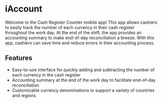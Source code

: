 # iAccount

Welcome to the Cash Register Counter mobile app! This app allows cashiers to easily track the number of each currency in their cash register throughout the work day. At the end of the shift, the app provides an accounting summary to make end-of-day reconciliation a breeze. With this app, cashiers can save time and reduce errors in their accounting process.

## Features

- Easy-to-use interface for quickly adding and subtracting the number of each currency in the cash register
- Accounting summary at the end of the work day to facilitate end-of-day reconciliation
- Customizable currency denominations to support a variety of countries and regions
